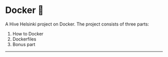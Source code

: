 # Docker 🐳

A Hive Helsinki project on Docker. The project consists of three parts:

1. How to Docker
2. Dockerfiles
3. Bonus part

---



